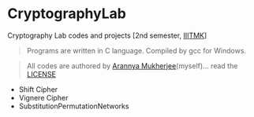 # CryptographyLab
Cryptography Lab codes and projects [2nd semester, [IIITMK](http://www.iiitmk.ac.in)]

>Programs are written in C language. Compiled by gcc for Windows.

>All codes are authored by [Arannya Mukherjee](http://about.me/arannyamukherjee)(myself)... read the [LICENSE](https://github.com/neelaryan/CryptographyLab/blob/master/LICENSE)

* Shift Cipher
* Vignere Cipher
* SubstitutionPermutationNetworks
